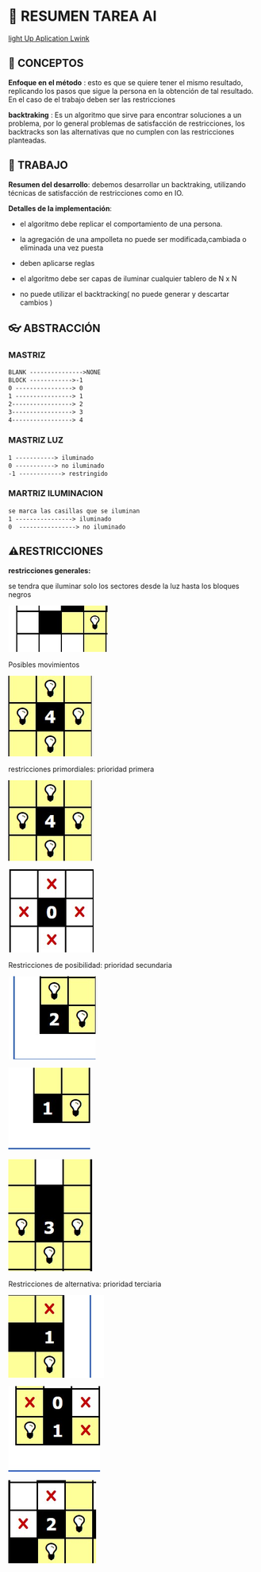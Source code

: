 # 🧠 RESUMEN TAREA AI
[light Up Aplication Lwink](https://es.puzzle-light-up.com/)

## 			📄 CONCEPTOS

**Enfoque en el método** : esto es que se quiere tener el mismo resultado, replicando los pasos que sigue la persona en la obtención de tal resultado. En el caso de el trabajo deben ser las restricciones

**backtraking** : Es un algoritmo que sirve para encontrar soluciones a un problema, por lo general problemas de satisfacción de restricciones, los backtracks son las alternativas que no cumplen con las restricciones planteadas.

## 			📖 TRABAJO

**Resumen del desarrollo**: debemos desarrollar un backtraking, utilizando técnicas de satisfacción de restricciones como en IO.

**Detalles de la implementación**: 

- el algoritmo debe replicar el comportamiento de una persona.

- la agregación de una ampolleta no puede ser modificada,cambiada o eliminada una vez puesta

- deben aplicarse reglas

- el algoritmo debe ser capas de iluminar cualquier tablero de N x N

- no puede utilizar el backtracking( no puede generar y descartar cambios )


## 👓 ABSTRACCIÓN

### MASTRIZ

    BLANK --------------->NONE
    BLOCK ------------>-1
    0 ----------------> 0
    1 ----------------> 1
    2-----------------> 2
    3-----------------> 3
    4-----------------> 4

### MASTRIZ LUZ

	1 -----------> iluminado
	0 -----------> no iluminado
	-1 ------------> restringido

### MARTRIZ ILUMINACION

    se marca las casillas que se iluminan
    1 ----------------> iluminado
    0  ----------------> no iluminado


## ⚠️RESTRICCIONES  

**restricciones generales:** 

se tendra que iluminar solo los sectores desde la luz hasta los bloques negros

![restricGeneral](imgs/restricGeneral.jpg)

Posibles movimientos

![PosibleMov](imgs\PosibleMov.jpg)

restricciones primordiales: prioridad primera



![PosibleMov](imgs/PosibleMov.jpg)

![Restriccion1](imgs/Restriccion1.jpg)



Restricciones de posibilidad: prioridad secundaria

![Restriccion2](imgs/Restriccion2.jpg)



![Restriccion3](imgs/Restriccion3.jpg)

![Restriccion4](imgs/Restriccion4.jpg)

Restricciones de alternativa: prioridad terciaria

![Restriccion5](imgs/Restriccion5.jpg)

![Restriccion6](imgs/Restriccion6.jpg)

![Restriccion7](imgs/Restriccion7.jpg)

